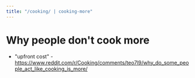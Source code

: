 ```yaml
---
title: "/cooking/ | cooking-more"
---
```


# Why people don't cook more

* "upfront cost" - https://www.reddit.com/r/Cooking/comments/teo7l9/why_do_some_people_act_like_cooking_is_more/